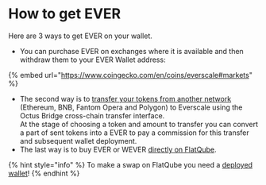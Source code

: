 # How to get EVER

Here are 3 ways to get EVER on your wallet.

* You can purchase EVER on exchanges where it is available and then withdraw them to your EVER Wallet address:

{% embed url="https://www.coingecko.com/en/coins/everscale#markets" %}

* The second way is to [transfer your tokens from another network](https://app.gitbook.com/s/YHWioUoTfRHYtNnL7rgu/bridge/cross-chain-transfer/how-to/transferring-from-another-network-to-everscale) (Ethereum, BNB, Fantom Opera and Polygon) to Everscale using the Octus Bridge cross-chain transfer interface.\
  At the stage of choosing a token and amount to transfer you can convert a part of sent tokens into a EVER to pay a commission for this transfer and subsequent wallet deployment.
* The last way is to buy EVER or WEVER [directly on FlatQube](https://flatqube.io/swap/0:a519f99bb5d6d51ef958ed24d337ad75a1c770885dcd42d51d6663f9fcdacfb2/0:a49cd4e158a9a15555e624759e2e4e766d22600b7800d891e46f9291f044a93d).​

{% hint style="info" %}
To make a swap on FlatQube you need a [deployed wallet](https://app.gitbook.com/o/-MUxjK3XWZCxuBwyXzkS/s/vwtaQbYcgICT7ubKSITZ/getting-started/install-and-singing-in/deploy)!
{% endhint %}

